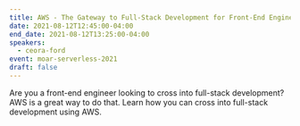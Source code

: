 ```yaml
---
title: AWS - The Gateway to Full-Stack Development for Front-End Engineers
date: 2021-08-12T12:45:00-04:00
end_date: 2021-08-12T13:25:00-04:00
speakers:
  - ceora-ford
event: moar-serverless-2021
draft: false
---
```


Are you a front-end engineer looking to cross into full-stack development? AWS is a great way to do that. Learn how you can cross into full-stack development using AWS.
